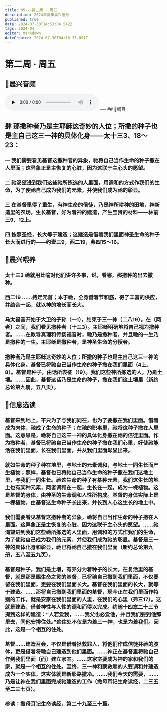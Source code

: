 ```yaml
---
title: 05---第二周 · 周五
description: 2024年夏季晨兴信息
published: true
date: 2024-07-30T14:53:04.542Z
tags: 2024-04
editor: markdown
dateCreated: 2024-07-30T04:16:33.891Z
---
```


# 第二周 · 周五
## 🎵晨兴音频
<audio id="audio" controls="" preload="none">
      <source id="mp3" src="/2024-04/week2/week2day5.mp3">
</audio>
---
## 📖纲目

## **肆**    **那撒种者乃是主耶稣这奇妙的人位；所撒的种子也是主自己这三一神的具体化身——太十三3、18～23：**

### 一    我们需要看见基督这撒种者的异象，祂将自己当作生命的种子撒在人里面；这异象正是主恢复的心脏，因为这联于主心头的愿望。

### 二    祂渴望进到我们这些祂所拣选的人里面，用调和的方式作我们的生命，为了使祂自己成为我们的元素，并使我们成为祂的彰显。

### 三    在基督里得了重生，有神生命的信徒，乃是神所耕种的田地，神新造里的农场，生长基督，好为着神的建造，产生宝贵的材料——林前三9、12上。

### 四    按照圣经，长大等于建造；这建造是借着我们里面神圣生命的种子长大而进行的——约壹三9，西二19，弗四15～16。

## 📖晨兴喂养

### 太十三3    祂就用比喻对他们讲许多事，说，看哪，那撒种的出去撒种。

### 西二19    ……持定元首；本于祂，全身借着节和筋，得了丰富的供应，并结合一起，就以神的增长而长大。

### 马太福音开始于大卫的子孙（一1），结束于三一神（二八19）。在〔两者〕之间，我们看见撒种者（十三3）。主耶稣明确地将自己视为撒种者。……在教导真理和传扬福音时，祂乃是撒种者，并且祂的一生乃是撒种的一生。主耶稣是撒种者，是神圣生命的分授者。

### 撒种者乃是主耶稣这奇妙的人位；所撒的种子也是主自己这三一神的具体化身。基督已将祂自己当作生命的种子撒在我们里面（4上、8）。基督是种子，由话所表征（19）。我们这些神所拣选的人，乃是土壤。……因此，基督这话乃是生命的种子，撒在我们这土壤里（新约总论第九册，五八页）。

## 📖信息选读

### 基督来到地上，不只为了与我们同在，也为了要撒在我们里面。借着成为肉体，祂成了生命的种子；在祂的职事里，祂将这种子撒在人里面。这意思是，祂将自己这三一神的具体化身撒在祂的信徒里面。作为撒种者，基督已将祂自己当作生命的种子撒在我们心里，好使祂能活在我们里面，长在我们里面，并从我们里面彰显出来。

### 就如生命的种子种在地里，与地土的元素调和，与地土一同生长而产生植物；照样，基督也已将祂自己当作生命的种子撒在我们这地土里，与我们一同生长。祂这生命的种子有某种元素，我们这生长的地土也有某种元素，两者调和在一起，生长在一起，成为一棵植物。这是基督的身体，由神圣的生命调和人性所构成。基督的身体实际上是一棵植物，由基督这生命种子长出来，并长到人心这生长的地土中。

### 我们需要看见基督这撒种者的异象，祂将自己当作生命的种子撒在人里面。这异象正是主恢复的心脏，因为这联于主心头的愿望。……祂渴望进到我们这些祂所拣选的人里面，用调和的方式作我们的生命，为了使祂自己成为我们的元素，并使我们成为祂的彰显。基督是三一神的具体化身和彰显，祂已将祂自己撒在我们里面（新约总论第九册，五八至五九页）。

### 基督是种子，我们是土壤，有养分为着种子的长大。在复活里的基督，就是那是赐生命之灵的基督，已将祂自己撒到我们里面，不仅要留在我们里面，更要在我们里面长大。基督在我们里面的长大，就等于建造。……那将自己撒到我们里面的基督，现今正在我们里面作特别的工作，就是安家在我们里面的人里，在我们的心里（弗三17）。这就是建造，借着神性与人性的调和而得以完成。约翰十四章二十三节提到这样的建造：“人若爱我，……我父也必爱他，并且我们要到他那里去，同他安排住处。”这住处不仅是为着三一神，也是为着我们。因此，这是一个相互的住处。

### 基督……建造召会，不仅是借着拯救罪人，将他们作成信徒并祂的肢体，更是借着将祂自己建造到他们里面。……神正在基督里将祂自己作到我们里面〔而〕建立家室。……这家室要成为神的家和我们的家，就是一个相互的住处。至终，三一神和蒙救赎的人要调和并建造成为一个实体，这实体就是新耶路撒冷。……我们今天的需要，……乃是让神在我们里面完成祂建造的工作（撒母耳记生命读经，二三五至二三七页）。

### 参读：撒母耳记生命读经，第二十九至三十篇。
<!-- Google tag (gtag.js) -->
<script async src="https://www.googletagmanager.com/gtag/js?id=G-1P8709Z16T"></script>
<script>
  window.dataLayer = window.dataLayer || [];
  function gtag(){dataLayer.push(arguments);}
  gtag('js', new Date());

  gtag('config', 'G-1P8709Z16T');
</script>
